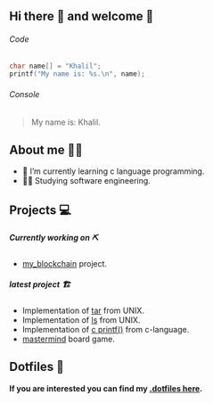 ## Hi there 👋 and welcome :handshake:
###### Code
```c
char name[] = "Khalil";
printf("My name is: %s.\n", name);
```

###### Console
> My name is: Khalil.

## About me :raising_hand_man:	
- 🌱 I’m currently learning c language programming.
- :man_technologist: Studying software engineering.

## Projects :computer:
##### Currently working on  :pick: 
- [my_blockchain](https://github.com/Pbotsaris/my_blockchain) project.
##### latest project :building_construction:
- Implementation of [tar](https://github.com/Pbotsaris/my_tar) from UNIX.
- Implementation of [ls](https://github.com/khalilmasri/my_ls) from UNIX.
- Implementation of [c printf()](https://github.com/khalilmasri/my_printf) from c-language.
- [mastermind](https://github.com/khalilmasri/my_mastermind) board game.

## Dotfiles :file_folder:
**If you are interested you can find my [.dotfiles here](https://github.com/khalilmasri/.dotfiles).**
